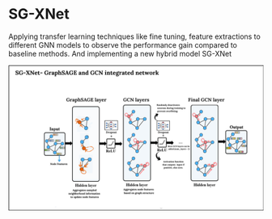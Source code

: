 # SG-XNet
Applying transfer learning techniques like fine tuning, feature extractions to different GNN models to observe the performance gain compared to baseline methods. And implementing a new hybrid model SG-XNet

![](SG-XNet.png)
